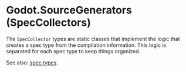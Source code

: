 # Godot.SourceGenerators (SpecCollectors)

The `SpecCollector` types are static classes that implement the logic that creates a spec type from the compilation information. This logic is separated for each spec type to keep things organized.

See also: [spec types](../Specs).
